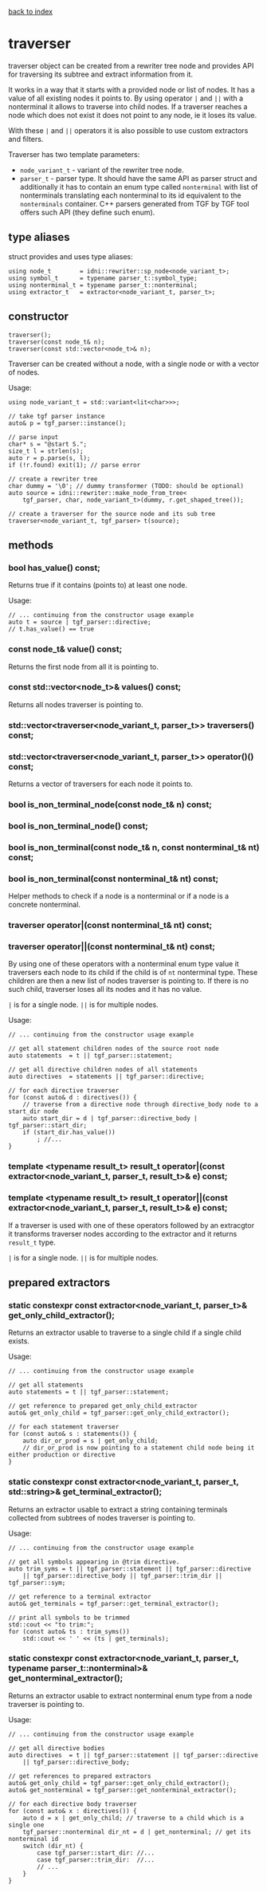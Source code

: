 [back to index](../README.md#overview-of-types)

# traverser

traverser object can be created from a rewriter tree node and provides API for traversing its subtree and extract information from it.

It works in a way that it starts with a provided node or list of nodes. It has a value of all existing nodes it points to. By using operator `|` and `||` with a nonterminal it allows to traverse into child nodes. If a traverser reaches a node which does not exist it does not point to any node, ie it loses its value.

With these `|` and `||` operators it is also possible to use custom extractors and filters.

Traverser has two template parameters:
- `node_variant_t` - variant of the rewriter tree node.
- `parser_t` - parser type. It should have the same API as parser struct and additionally it has to contain an enum type called `nonterminal` with list of nonterminals translating each nonterminal to its id equivalent to the `nonterminals` container. C++ parsers generated from TGF by TGF tool offers such API (they define such enum).

## type aliases

struct provides and uses type aliases:
```
using node_t        = idni::rewriter::sp_node<node_variant_t>;
using symbol_t      = typename parser_t::symbol_type;
using nonterminal_t = typename parser_t::nonterminal;
using extractor_t   = extractor<node_variant_t, parser_t>;
```

## constructor

```
traverser();
traverser(const node_t& n);
traverser(const std::vector<node_t>& n);
```

Traverser can be created without a node, with a single node or with a vector of nodes.

Usage:
```
using node_variant_t = std::variant<lit<char>>>;

// take tgf parser instance
auto& p = tgf_parser::instance();

// parse input
char* s = "@start S.";
size_t l = strlen(s);
auto r = p.parse(s, l);
if (!r.found) exit(1); // parse error

// create a rewriter tree
char dummy = '\0'; // dummy transformer (TODO: should be optional)
auto source = idni::rewriter::make_node_from_tree<
	tgf_parser, char, node_variant_t>(dummy, r.get_shaped_tree());

// create a traverser for the source node and its sub tree
traverser<node_variant_t, tgf_parser> t(source);
```

## methods

### bool has_value() const;

Returns true if it contains (points to) at least one node.

Usage:
```
// ... continuing from the constructor usage example
auto t = source | tgf_parser::directive;
// t.has_value() == true
```

### const node_t& value() const;

Returns the first node from all it is pointing to.


### const std::vector<node_t>& values() const;

Returns all nodes traverser is pointing to.


### std::vector<traverser<node_variant_t, parser_t>> traversers() const;
### std::vector<traverser<node_variant_t, parser_t>> operator()() const;

Returns a vector of traversers for each node it points to.


### bool is_non_terminal_node(const node_t& n) const;
### bool is_non_terminal_node() const;
### bool is_non_terminal(const node_t& n, const nonterminal_t& nt) const;
### bool is_non_terminal(const nonterminal_t& nt) const;

Helper methods to check if a node is a nonterminal or if a node is a concrete nonterminal.


### traverser operator|(const nonterminal_t& nt) const;
### traverser operator||(const nonterminal_t& nt) const;

By using one of these operators with a nonterminal enum type value it traversers each node to its child if the child is of `nt` nonterminal type. These children are then a new list of nodes traverser is pointing to. If there is no such child, traverser loses all its nodes and it has no value.

`|` is for a single node. `||` is for multiple nodes.

Usage:
```
// ... continuing from the constructor usage example

// get all statement children nodes of the source root node
auto statements  = t || tgf_parser::statement;

// get all directive children nodes of all statements
auto directives  = statements || tgf_parser::directive;

// for each directive traverser
for (const auto& d : directives()) {
	// traverse from a directive node through directive_body node to a start_dir node
	auto start_dir = d | tgf_parser::directive_body | tgf_parser::start_dir;
	if (start_dir.has_value())
		; //...
}
```


### template \<typename result_t> result_t operator|(const extractor<node_variant_t, parser_t, result_t>& e) const;
### template \<typename result_t> result_t operator||(const extractor<node_variant_t, parser_t, result_t>& e) const;

If a traverser is used with one of these operators followed by an extracgtor it transforms traverser nodes according to the extractor and it returns `result_t` type.

`|` is for a single node. `||` is for multiple nodes.

## prepared extractors

### static constexpr const extractor<node_variant_t, parser_t>& get_only_child_extractor();

Returns an extractor usable to traverse to a single child if a single child exists.

Usage:
```
// ... continuing from the constructor usage example

// get all statements
auto statements = t || tgf_parser::statement;

// get reference to prepared get_only_child_extractor
auto& get_only_child = tgf_parser::get_only_child_extractor();

// for each statement traverser
for (const auto& s : statements()) {
	auto dir_or_prod = s | get_only_child;
	// dir_or_prod is now pointing to a statement child node being it either production or directive
}
```

### static constexpr const extractor<node_variant_t, parser_t, std::string>& get_terminal_extractor();

Returns an extractor usable to extract a string containing terminals collected from subtrees of nodes traverser is pointing to.

Usage:
```
// ... continuing from the constructor usage example

// get all symbols appearing in @trim directive.
auto trim_syms = t || tgf_parser::statement || tgf_parser::directive
	|| tgf_parser::directive_body || tgf_parser::trim_dir || tgf_parser::sym;

// get reference to a terminal extractor
auto& get_terminals = tgf_parser::get_terminal_extractor();

// print all symbols to be trimmed
std::cout << "to trim:";
for (const auto& ts : trim_syms())
	std::cout << ' ' << (ts | get_terminals);
```


### static constexpr const extractor<node_variant_t, parser_t, typename parser_t::nonterminal>& get_nonterminal_extractor();

Returns an extractor usable to extract nonterminal enum type from a node traverser is pointing to.

Usage:
```
// ... continuing from the constructor usage example

// get all directive bodies
auto directives  = t || tgf_parser::statement || tgf_parser::directive
	|| tgf_parser::directive_body;

// get references to prepared extractors
auto& get_only_child = tgf_parser::get_only_child_extractor();
auto& get_nonterminal = tgf_parser::get_nonterminal_extractor();

// for each directive body traverser
for (const auto& x : directives()) {
	auto d = x | get_only_child; // traverse to a child which is a single one
	tgf_parser::nonterminal dir_nt = d | get_nonterminal; // get its nonterminal id
	switch (dir_nt) {
		case tgf_parser::start_dir: //...
		case tgf_parser::trim_dir:  //...
		// ...
	}
}
```
